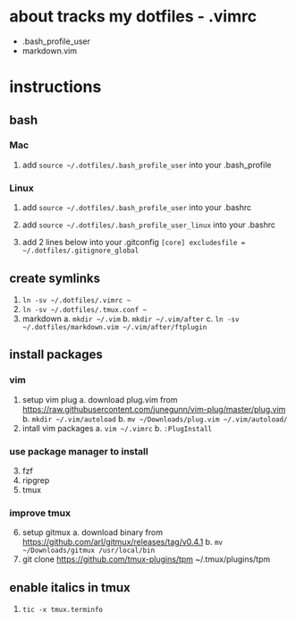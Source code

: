 # about tracks my dotfiles - .vimrc
- .bash_profile_user
- markdown.vim

# instructions

## bash

### Mac
1. add `source ~/.dotfiles/.bash_profile_user` into your .bash_profile

### Linux
1. add `source ~/.dotfiles/.bash_profile_user` into your .bashrc
2. add `source ~/.dotfiles/.bash_profile_user_linux` into your .bashrc

1. add 2 lines below into your .gitconfig
    `[core]
        excludesfile = ~/.dotfiles/.gitignore_global`

## create symlinks
1. `ln -sv ~/.dotfiles/.vimrc ~`
2. `ln -sv ~/.dotfiles/.tmux.conf ~`
3. markdown
    a. `mkdir ~/.vim`
    b. `mkdir ~/.vim/after`
    c. `ln -sv ~/.dotfiles/markdown.vim ~/.vim/after/ftplugin`

## install packages
### vim
1. setup vim plug
    a. download plug.vim from https://raw.githubusercontent.com/junegunn/vim-plug/master/plug.vim
    b. `mkdir ~/.vim/autoload`
    b. `mv ~/Downloads/plug.vim ~/.vim/autoload/`
2. intall vim packages
    a. `vim ~/.vimrc`
    b. `:PlugInstall`

### use package manager to install
3. fzf
4. ripgrep
5. tmux

### improve tmux
6. setup gitmux
    a. download binary from https://github.com/arl/gitmux/releases/tag/v0.4.1
    b. `mv ~/Downloads/gitmux /usr/local/bin`
7. git clone https://github.com/tmux-plugins/tpm ~/.tmux/plugins/tpm

## enable italics in tmux
1. `tic -x tmux.terminfo`
